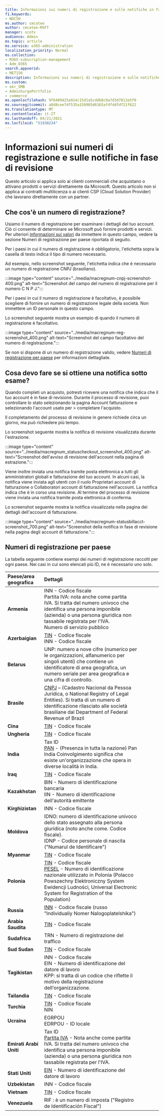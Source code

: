 ```yaml
---
title: Informazioni sui numeri di registrazione e sulle notifiche in fase di revisione
f1.keywords:
- NOCSH
ms.author: cmcatee
author: cmcatee-MSFT
manager: scotv
audience: Admin
ms.topic: article
ms.service: o365-administration
localization_priority: Normal
ms.collection:
- M365-subscription-management
- Adm_O365
search.appverid:
- MET150
description: Informazioni sui numeri di registrazione e sulle notifiche sotto-revisione quando si acquistano prodotti o servizi Microsoft.
ms.custom:
- okr_SMB
- AdminSurgePortfolio
- commerce
ms.openlocfilehash: 9f6489425a924c15d1a5cddb8c9a7d3d7812e5f0
ms.sourcegitcommit: a8d8cee7df535a150985d6165afdfddfdf21f622
ms.translationtype: MT
ms.contentlocale: it-IT
ms.lasthandoff: 04/21/2021
ms.locfileid: "51930234"
---
```

# <a name="about-registration-numbers-and-under-review-notifications"></a>Informazioni sui numeri di registrazione e sulle notifiche in fase di revisione

Questo articolo si applica solo ai clienti commerciali che acquistano o attivano prodotti o servizi direttamente da Microsoft. Questo articolo non si applica ai contratti multilicenza o ai clienti CSP (Cloud Solution Provider) che lavorano direttamente con un partner.

## <a name="what-is-a-registration-number"></a>Che cos'è un numero di registrazione?  

Usiamo il numero di registrazione per esaminare i dettagli del tuo account. Ciò ci consente di determinare se Microsoft può fornire prodotti e servizi. Per ulteriori [informazioni sui valori](#registration-numbers-by-country) da immettere in questo campo, vedere la sezione Numeri di registrazione per paese riportata di seguito.

Per i paesi in cui il numero di registrazione è obbligatorio, l'etichetta sopra la casella di testo indica il tipo di numero necessario.

Ad esempio, nello screenshot seguente, l'etichetta indica che è necessario un numero di registrazione CNPJ (brasiliano).

:::image type="content" source="../media/macregnum-cnpj-screenshot-400.png" alt-text="Screenshot del campo del numero di registrazione per il numero C N P J.":::

Per i paesi in cui il numero di registrazione è facoltativo, è possibile scegliere di fornire un numero di registrazione legale della società. Non immettere un ID personale in questo campo.

Lo screenshot seguente mostra un esempio di quando il numero di registrazione è facoltativo.

:::image type="content" source="../media/macregnum-reg-screenshot_400.png" alt-text="Screenshot del campo facoltativo del numero di registrazione.":::

Se non si dispone di un numero di registrazione valido, vedere [Numeri di registrazione per paese](#registration-numbers-by-country) per informazioni dettagliate.

## <a name="what-should-i-do-if-i-get-an-under-review-notification"></a>Cosa devo fare se si ottiene una notifica sotto esame?  

Quando completi un acquisto, potresti ricevere una notifica che indica che il tuo account è in fase di revisione. Durante il processo di revisione, puoi controllare lo stato selezionando la pagina Account fatturazione e selezionando l'account usato per  >  <a href="https://go.microsoft.com/fwlink/p/?linkid=2084771" target="_blank"></a> completare l'acquisto.

Il completamento del processo di revisione in genere richiede circa un giorno, ma può richiedere più tempo.

Lo screenshot seguente mostra la notifica di revisione visualizzata durante l'estrazione.

:::image type="content" source="../media/macregnum_statuscheckout_screenshot_400.png" alt-text="Screenshot dell'avviso di revisione dell'account nella pagina di estrazione.":::

Viene inoltre inviata una notifica tramite posta elettronica a tutti gli amministratori globali e fatturazione del tuo account. In alcuni casi, la notifica viene inviata agli utenti con il ruolo Proprietari account di fatturazione o Collaboratori account di fatturazione nell'account. La notifica indica che è in corso una revisione. Al termine del processo di revisione viene inviata una notifica tramite posta elettronica di conferma.

Lo screenshot seguente mostra la notifica visualizzata nella pagina dei dettagli dell'account di fatturazione.

:::image type="content" source="../media/macregnum-statusbillacct-screenshot_700.png" alt-text="Screenshot della notifica in fase di revisione nella pagina degli account di fatturazione.":::

## <a name="registration-numbers-by-country"></a>Numeri di registrazione per paese

La tabella seguente contiene esempi dei numeri di registrazione raccolti per ogni paese.  Nei casi in cui sono elencati più ID, ne è necessario uno solo.

| Paese/area geografica | Dettagli |  |  |  |  |
|:--|:--|:--|:--|:--|:--|
| **Armenia** | INN - Codice fiscale<br>Partita IVA: nota anche come partita IVA. Si tratta del numero univoco che identifica una persona imponibile (azienda) o una persona giuridica non tassabile registrata per l'IVA.<br>Numero di servizio pubblico |  |  | |  |
| **Azerbaigian**  | [TIN](http://www.oecd.org/tax/automatic-exchange/crs-implementation-and-assistance/tax-identification-numbers/Azerbaijan-TIN.pdf) - Codice fiscale<br>INN - Codice fiscale |  |  |  |  |
| **Belarus**  | UNP: numero a nove cifre (numerico per le organizzazioni, alfanumerico per singoli utenti) che contiene un identificatore di area geografica, un numero seriale per area geografica e una cifra di controllo. |  |  |  |  |
|**Brasile** | [CNPJ](http://www.oecd.org/tax/automatic-exchange/crs-implementation-and-assistance/tax-identification-numbers/Brazil-TIN.pdf) – (Cadastro Nacional da Pessoa Jurídica, o National Registry of Legal Entities). Si tratta di un numero di identificazione rilasciato alle società brasiliane dal Department of Federal Revenue of Brazil  |  |  |  |  |
| **Cina** | [TIN](http://www.oecd.org/tax/automatic-exchange/crs-implementation-and-assistance/tax-identification-numbers/China-TIN.pdf) - Codice fiscale |  |  |  |  |
| **Ungheria**  | [TIN](http://www.oecd.org/tax/automatic-exchange/crs-implementation-and-assistance/tax-identification-numbers/Hungary-TIN.pdf) - Codice fiscale |  |  |  |  |
| **India** | Tax ID<br>[PAN](http://www.oecd.org/tax/automatic-exchange/crs-implementation-and-assistance/tax-identification-numbers/India-TIN.pdf) - (Presenza in tutta la nazione) Pan India Coinvolgimento significa che esiste un'organizzazione che opera in diverse località in India. |  |  |  |  |
| **Iraq** | [TIN](http://www.oecd.org/tax/automatic-exchange/crs-implementation-and-assistance/tax-identification-numbers/) - Codice fiscale |  |  |  |  |
| **Kazakhstan**  | BIN - Numero di identificazione bancaria<br>IIN - Numero di identificazione dell'autorità emittente |  |  |  |  |
| **Kirghizistan**  | INN - Codice fiscale |  |  |  |  |
| **Moldova**  | IDNO: numero di identificazione univoco dello stato assegnato alla persona giuridica (noto anche come. Codice fiscale).<br>IDNP - Codice personale di nascita ("Numarul de Identificare") |  |  |  |  |
| **Myanmar** | [TIN](http://www.oecd.org/tax/automatic-exchange/crs-implementation-and-assistance/tax-identification-numbers/) - Codice fiscale |  |  |  |  |
| **Polonia**  | [TIN](http://www.oecd.org/tax/automatic-exchange/crs-implementation-and-assistance/tax-identification-numbers/Poland-TIN.pdf) - Codice fiscale<br>[PESEL](http://www.oecd.org/tax/automatic-exchange/crs-implementation-and-assistance/tax-identification-numbers/Poland-TIN.pdf) - Numero di identificazione nazionale utilizzato in Polonia (Polacco Powszechny Elektroniczny System Ewidencji Ludności, Universal Electronic System for Registration of the Population) |  |  |  |  |
| **Russia**  | [INN](http://www.oecd.org/tax/automatic-exchange/crs-implementation-and-assistance/tax-identification-numbers/Russia-TIN.pdf) - Codice fiscale (russo "Individualiy Nomer Nalogoplatelshika") |  |  |  |  |
| **Arabia Saudita** | [TIN](http://www.oecd.org/tax/automatic-exchange/crs-implementation-and-assistance/tax-identification-numbers/Saudi-Arabia-TIN.pdf) - Codice fiscale |  |  |  |  |
| **Sudafrica** | TRN - Numero di registrazione del traffico |  |  |  |  |
| **Sud Sudan** | [TIN](http://www.oecd.org/tax/automatic-exchange/crs-implementation-and-assistance/tax-identification-numbers/) - Codice fiscale |  |  |  |  |
| **Tagikistan**  | INN - Codice fiscale<br>EIN - Numero di identificazione del datore di lavoro<br>KPP: si tratta di un codice che riflette il motivo della registrazione dell'organizzazione. |  |  |  |  |
| **Tailandia** | [TIN](http://www.oecd.org/tax/automatic-exchange/crs-implementation-and-assistance/tax-identification-numbers/) - Codice fiscale |  |  |  |  |
| **Turchia** | [TIN](http://www.oecd.org/tax/automatic-exchange/crs-implementation-and-assistance/tax-identification-numbers/Turkey-TIN.pdf) - Codice fiscale<br>NIN |  |  |  |  |
| **Ucraina**  | EGRPOU<br>EDRPOU - ID locale |  |  |  |  |
| **Emirati Arabi Uniti** | Tax ID<br>[Partita IVA](http://www.oecd.org/tax/automatic-exchange/crs-implementation-and-assistance/tax-identification-numbers/UAE-TIN.pdf) - Nota anche come partita IVA. Si tratta del numero univoco che identifica una persona imponibile (azienda) o una persona giuridica non tassabile registrata per l'IVA. |  |  |  |  |
| **Stati Uniti** | [EIN](https://irs.ein-forms-gov.com/?keyword=employer%20identification%20number&source=Google&network=o&device=c&devicemodel=&mobile=&adposition%5d&targetid=kwd-81501461534755:loc-190&msclkid=458d3159f6051392f5286e8e75ed79ce) - Numero di identificazione del datore di lavoro |  |  |  |  |
| **Uzbekistan**  | INN - Codice fiscale |  |  |  |  |
| **Vietnam** | [TIN](http://www.oecd.org/tax/automatic-exchange/crs-implementation-and-assistance/tax-identification-numbers/) - Codice fiscale |  |  |  |  |
| **Venezuela** | RIF : è un numero di imposta ("Registro de Identificación Fiscal") |  |  |  |  |
